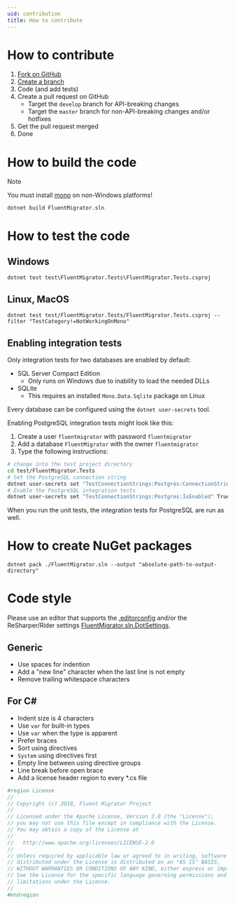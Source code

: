 ```yaml
---
uid: contribution
title: How to contribute
---
```


# How to contribute

1. [Fork on GitHub](https://github.com/fluentmigrator/fluentmigrator)
2. [Create a branch](https://git-scm.com/book/en/v2/Git-Branching-Branches-in-a-Nutshell)
3. Code (and add tests)
4. Create a pull request on GitHub
    * Target the `develop` branch for API-breaking changes
    * Target the `master` branch for non-API-breaking changes and/or hotfixes
5. Get the pull request merged
6. Done

# How to build the code

> [!NOTE]
> You must install [mono](http://www.mono-project.com/) on non-Windows platforms!

```
dotnet build FluentMigrator.sln
```

# How to test the code

## Windows

```
dotnet test test\FluentMigrator.Tests\FluentMigrator.Tests.csproj
```

## Linux, MacOS

```
dotnet test test/FluentMigrator.Tests/FluentMigrator.Tests.csproj --filter "TestCategory!=NotWorkingOnMono"
```

## Enabling integration tests

Only integration tests for two databases are enabled by default:

* SQL Server Compact Edition
    * Only runs on Windows due to inability to load the needed DLLs
* SQLite
    * This requires an installed `Mono.Data.Sqlite` package on Linux

Every database can be configured using the `dotnet user-secrets` tool.

Enabling PostgreSQL integration tests might look like this:

1. Create a user `fluentmigrator` with password `fluentmigrator`
2. Add a database `FluentMigrator` with the owner `fluentmigrator`
3. Type the following instructions:

```bash
# change into the test project directory
cd test/FluentMigrator.Tests
# Set the PostgreSQL connection string
dotnet user-secrets set "TestConnectionStrings:Postgres:ConnectionString" "Server=127.0.0.1;Port=5432;Database=FluentMigrator;User Id=fluentmigrator;Password=fluentmigrator"
# Enable the PostgreSQL integration tests
dotnet user-secrets set "TestConnectionStrings:Postgres:IsEnabled" True
```

When you run the unit tests, the integration tests for PostgreSQL are run as well.

# How to create NuGet packages

```
dotnet pack ./FluentMigrator.sln --output "absolute-path-to-output-directory"
```

# Code style

Please use an editor that supports the [.editorconfig](https://raw.githubusercontent.com/fluentmigrator/fluentmigrator/master/.editorconfig)
and/or the ReSharper/Rider settings [FluentMigrator.sln.DotSettings](https://raw.githubusercontent.com/fluentmigrator/fluentmigrator/master/FluentMigrator.sln.DotSettings).

## Generic

* Use spaces for indention
* Add a "new line" character when the last line is not empty
* Remove trailing whitespace characters

## For C#

* Indent size is 4 characters
* Use `var` for built-in types
* Use `var` when the type is apparent
* Prefer braces
* Sort using directives
* `System` using directives first
* Empty line between using directive groups
* Line break before open brace
* Add a license header region to every *.cs file

```cs
#region License
//
// Copyright (c) 2018, Fluent Migrator Project
//
// Licensed under the Apache License, Version 2.0 (the "License");
// you may not use this file except in compliance with the License.
// You may obtain a copy of the License at
//
//   http://www.apache.org/licenses/LICENSE-2.0
//
// Unless required by applicable law or agreed to in writing, software
// distributed under the License is distributed on an "AS IS" BASIS,
// WITHOUT WARRANTIES OR CONDITIONS OF ANY KIND, either express or implied.
// See the License for the specific language governing permissions and
// limitations under the License.
//
#endregion
```
